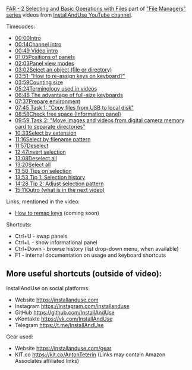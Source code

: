 [FAR - 2 Selecting and Basic Operations with Files](https://youtu.be/nRyI4dFh2ak)
part of ["File Managers" series](https://geni.us/gJnNca) videos
from [InstallAndUse YouTube channel](https://geni.us/WvxAdmi).

Timecodes:
- [00:00​ Intro](https://www.youtube.com/watch?v=nRyI4dFh2ak&t=0s)
- [00:14​ Channel intro](https://www.youtube.com/watch?v=nRyI4dFh2ak&t=14s)
- [00:49​ Video intro](https://www.youtube.com/watch?v=nRyI4dFh2ak&t=49s)
- [01:05​ Positions of panels](https://www.youtube.com/watch?v=nRyI4dFh2ak&t=65s)
- [02:03​ Panel view modes](https://www.youtube.com/watch?v=nRyI4dFh2ak&t=123s)
- [03:02​ Select an object (file or directory)](https://www.youtube.com/watch?v=nRyI4dFh2ak&t=182s)
- [03:51​ -"How to re-assign keys on keyboard?"](https://www.youtube.com/watch?v=nRyI4dFh2ak&t=231s)
- [03:59​ Counting size](https://www.youtube.com/watch?v=nRyI4dFh2ak&t=239s)
- [05:24​ Terminology used in videos](https://www.youtube.com/watch?v=nRyI4dFh2ak&t=324s)
- [06:48​ The advantage of full-size keyboards](https://www.youtube.com/watch?v=nRyI4dFh2ak&t=408s)
- [07:37​ Prepare environment](https://www.youtube.com/watch?v=nRyI4dFh2ak&t=457s)
- [07:45​ Task 1: "Copy files from USB to local disk"](https://www.youtube.com/watch?v=nRyI4dFh2ak&t=465s)
- [08:58​ Check free space (Information panel)](https://www.youtube.com/watch?v=nRyI4dFh2ak&t=538s)
- [09:59​ Task 2: "Move images and videos from digital camera memory card to separate directories"](https://www.youtube.com/watch?v=nRyI4dFh2ak&t=599s)
- [10:33​ Select by extension](https://www.youtube.com/watch?v=nRyI4dFh2ak&t=633s)
- [11:16​ Select by filename pattern](https://www.youtube.com/watch?v=nRyI4dFh2ak&t=676s)
- [11:57​ Deselect](https://www.youtube.com/watch?v=nRyI4dFh2ak&t=717s)
- [12:47​ Invert selection](https://www.youtube.com/watch?v=nRyI4dFh2ak&t=767s)
- [13:08​ Deselect all](https://www.youtube.com/watch?v=nRyI4dFh2ak&t=788s)
- [13:20​ Select all](https://www.youtube.com/watch?v=nRyI4dFh2ak&t=800s)
- [13:50​ Tips on selection](https://www.youtube.com/watch?v=nRyI4dFh2ak&t=830s)
- [13:53​ Tip 1: Selection history](https://www.youtube.com/watch?v=nRyI4dFh2ak&t=833s)
- [14:28​ Tip 2: Adjust selection pattern](https://www.youtube.com/watch?v=nRyI4dFh2ak&t=868s)
- [15:11​ Outro (what is in the next video)](https://www.youtube.com/watch?v=nRyI4dFh2ak&t=911s)

Links, mentioned in the video:
- [How to remap keys](https://InstallAndUse.com) (coming soon)

Shortcuts:
- Ctrl+U - swap panels
- Ctrl+L - show informational panel
- Ctrl+Down - browse history (list drop-down menu, when available)
- F1 - internal documentation on usage and keyboard shortcuts



More useful shortcuts (outside of video):
-


InstallAndUse on social platforms:
- Website https://installanduse.com
- Instagram https://instagram.com/installanduse
- GitHub https://github.com/InstallAndUse
- vKontakte https://vk.com/InstallAndUse
- Telegram https://t.me/InstallAndUse

Gear used:
- Website https://installanduse.com/gear
- KIT.co https://kit.co/AntonTeterin (Links may contain Amazon Associates affiliated links)
